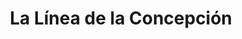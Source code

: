 ---
title: La Línea de la Concepción
url: /la-linea-de-la-concepcion/
latitude: 36.164
longitude: -5.348
---